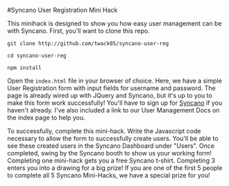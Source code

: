 #Syncano User Registration Mini Hack

This minihack is designed to show you how easy user management can be with Syncano. First, you'll want to clone this repo.

`git clone http://github.com/twack05/syncano-user-reg`

`cd syncano-user-reg`

`npm install`

Open the `index.html` file in your browser of choice. Here, we have a simple User Registration form with input fields for username and password. The page is already wired up with JQuery and Syncano, but it's up to you to make this form work successfully! You'll have to sign up for [Syncano](http://syncano.io) if you haven't already. I've also included a link to our User Management Docs on the index page to help you.

To successfully, complete this mini-hack. Write the Javascript code necessary to allow the form to successfully create users. You'll be able to see these created users in the Syncano Dashboard under "Users". Once completed, swing by the Syncano booth to show us your working form! Completing one mini-hack gets you a free Syncano t-shirt. Completing 3 enters you into a drawing for a big prize! If you are one of the first 5 people to complete all 5 Syncano Mini-Hacks, we have a special prize for you!
